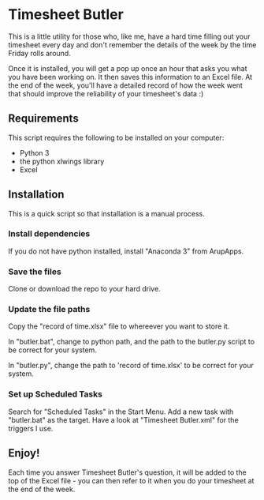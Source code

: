 # Timesheet Butler

This is a little utility for those who, like me, have a hard time filling out your timesheet every day and don't remember the details of the week by the time Friday rolls around.

Once it is installed, you will get a pop up once an hour that asks you what you have been working on. It then saves this information to an Excel file. At the end of the week, you'll have a detailed record of how the week went that should improve the reliability of your timesheet's data :)

## Requirements

This script requires the following to be installed on your computer:

* Python 3
* the python xlwings library
* Excel

## Installation

This is a quick script so that installation is a manual process.

### Install dependencies

If you do not have python installed, install "Anaconda 3" from ArupApps.

### Save the files

Clone or download the repo to your hard drive.

### Update the file paths

Copy the "record of time.xlsx" file to whereever you want to store it.

In "butler.bat", change to python path, and the path to the butler.py script to be correct for your system.

In "butler.py", change the path to 'record of time.xlsx' to be correct for your system.

### Set up Scheduled Tasks

Search for "Scheduled Tasks" in the Start Menu. Add a new task with "butler.bat" as the target. Have a look at "Timesheet Butler.xml" for the triggers I use.

## Enjoy!

Each time you answer Timesheet Butler's question, it will be added to the top of the Excel file - you can then refer to it when you do your timesheet at the end of the week.